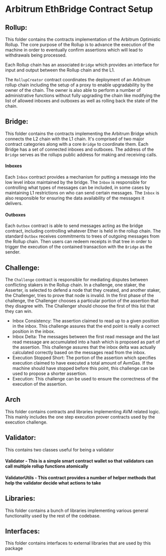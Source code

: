 # Arbitrum EthBridge Contract Setup

## Rollup:

This folder contains the contracts implementation of the Arbitrum Optimistic Rollup. The core purpose of the Rollup is to advance the execution of the machine in order to eventually confirm assertions which will lead to withdrawals being processed.

Each Rollup chain has an associated `Bridge` which provides an interface for input and output between the Rollup chain and the L1.

The `RollupCreator` contract coordinates the deployment of an Arbitrum rollup chain including the setup of a proxy to enable upgradability by the owner of the chain. The owner is also able to perform a number of administrative functions without fully upgrading the chain like modifying the list of allowed inboxes and outboxes as well as rolling back the state of the chain.

## Bridge:

This folder contains the contracts implementing the Arbitrum Bridge which connects the L2 chain with the L1 chain. It's comprised of two major contract categories along with a core `Bridge` to coordinate them. Each Bridge has a set of connected inboxes and outboxes. The address of the `Bridge` serves as the rollups public address for making and receiving calls.

#### Inboxes

Each `Inbox` contract provides a mechanism for putting a message into the low level inbox maintained by the bridge. The `Inbox` is responsible for controlling what types of messages can be included, in some cases by maintaining L1 restrictions on who can send certain messages. The `Inbox` is also responsible for ensuring the data availability of the messages it delivers.

#### Outboxes

Each `Outbox` contract is able to send messages acting as the bridge contract, including controlling whatever Ether is held in the rollup chain. The standard `Outbox` receives commitments to trees of outgoing messages from the Rollup chain. Then users can redeem receipts in that tree in order to trigger the execution of the contained transaction with the `Bridge` as the sender.

## Challenge:

The `Challenge` contract is responsible for mediating disputes between conflicting stakers in the Rollup chain. In a challenge, one staker, the Asserter, is selected to defend a node that they created, and another staker, the Challenger, tries to prove that node is invalid. In the first phase of the challenge, the Challenger chooses a particular portion of the assertion that they disagree with. The Challenger should choose the first of this list that they can win.

- Inbox Consistency: The assertion claimed to read up to a given position in the inbox. This challenge assures that the end point is really a correct position in the inbox.
- Inbox Delta: The messages between the first read message and the last read message are accumulated into a hash which is proposed as part of the assertion. This challenge assures that the inbox delta was actually calculated correctly based on the messages read from the inbox.
- Execution Stopped Short: The portion of the assertion which specifies execution claimed to have executed a total amount of AvmGas. If the machine should have stopped before this point, this challenge can be used to propose a shorter assertion.
- Execution: This challenge can be used to ensure the correctness of the execution of the assertion.

## Arch

This folder contains contracts and libraries implementing AVM related logic. This mainly includes the one step execution prover contracts used by the execution challenge.

## Validator:

This contains two classes useful for being a validator

#### Validator - This is a simple smart contract wallet so that validators can call multiple rollup functions atomically

#### ValidatorUtils - This contract provides a number of helper methods that help the validator decide what actions to take

## Libraries:

This folder contains a bunch of libraries implementing various general functionality used by the rest of the codebase.

## Interfaces:

This folder contains interfaces to external libraries that are used by this package
